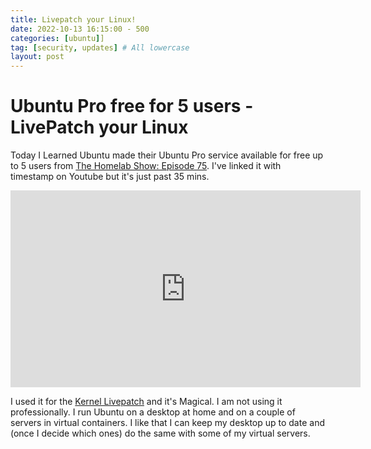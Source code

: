 ```yaml
---
title: Livepatch your Linux!
date: 2022-10-13 16:15:00 - 500
categories: [ubuntu]] 
tag: [security, updates] # All lowercase
layout: post
---
```


# Ubuntu Pro free for 5 users - LivePatch your Linux

Today I Learned Ubuntu made their Ubuntu Pro service available for free up to 5 users from [The Homelab Show: Episode 75](https://thehomelab.show/2022/10/13/the-homelab-show-ep-75-homelab-privacy-security-and-qa/). I've linked it with timestamp on Youtube but it's just past 35 mins.

<iframe width="560" height="315" src="https://www.youtube-nocookie.com/embed/t_W_TfdeDn0?start=2107" title="YouTube video player" frameborder="0" allow="accelerometer; autoplay; clipboard-write; encrypted-media; gyroscope; picture-in-picture" allowfullscreen></iframe>

I used it for the [Kernel Livepatch](https://ubuntu.com/security/livepatch) and it's Magical. I am not using it professionally. I run Ubuntu on a desktop at home and on a couple of servers in virtual containers. I like that I can keep my desktop up to date and (once I decide which ones) do the same with some of my virtual servers.